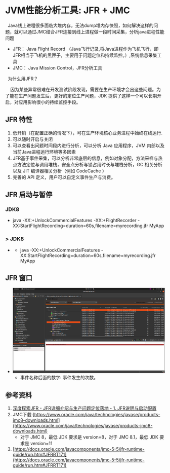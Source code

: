 # JVM性能分析工具: JFR + JMC
&nbsp;&nbsp;Java线上进程很多面临大堆内存，无法dump堆内存快照，如何解决这样的问题，就可以通过JMC结合JFR连接到线上进程做一段时间采集，分析java进程性能问题
- JFR： Java Flight Record （Java飞行记录,将Java进程作为飞机飞行，即JFR相当于飞机的黑匣子，主要用于问题定位和持续监控。）,系统信息采集工具
- JMC： Java Mission Control，JFR分析工具

&nbsp;&nbsp;为什么用JFR？

&nbsp;&nbsp;&nbsp;&nbsp;因为某些异常很难在开发测试阶段发现，需要在生产环境才会出这些问题。为了能在生产问题发生后，更好的定位生产问题，JDK 提供了这样一个可以长期开启，对应用影响很小的持续监控手段。

## JFR 特性
1. 低开销（在配置正确的情况下），可在生产环境核心业务进程中始终在线运行.
2. 可以随时开启与关闭
3. 可以查看出问题时间段内进行分析，可以分析 Java 应用程序，JVM 内部以及当前Java进程运行环境等多因素
4. JFR基于事件采集，可以分析非常底层的信息，例如对象分配，方法采样与热点方法定位与调用堆栈，安全点分析与锁占用时长与堆栈分析，GC 相关分析以及 JIT 编译器相关分析（例如 CodeCache ）
5. 完善的 API 定义，用户可以自定义事件生产与消费。

## JFR 启动与暂停
### JDK8
+ java -XX:+UnlockCommercialFeatures -XX:+FlightRecorder -XX:StartFlightRecording=duration=60s,filename=myrecording.jfr MyApp

### > JDK8
+ + java -XX:+UnlockCommercialFeatures  -XX:StartFlightRecording=duration=60s,filename=myrecording.jfr MyApp


## JFR 窗口
- <img src="./pics/2023-02-10_06-17-jmc-frame.png"/>
  
  + 事件名称后面的数字:  事件发生的次数。


## 参考资料
1. [深度探索JFR - JFR详细介绍与生产问题定位落地 - 1. JFR说明与启动配置](https://zhuanlan.zhihu.com/p/122247741)
2. JMC下载:[https://www.oracle.com/java/technologies/javase/products-jmc8-downloads.html](https://www.oracle.com/java/technologies/javase/products-jmc8-downloads.html)
   - 对于 JMC 8，最低 JDK 要求是 version=8，对于 JMC 8.1，最低 JDK 要求是 version=11
3. [https://docs.oracle.com/javacomponents/jmc-5-5/jfr-runtime-guide/run.htm#JFRRT171](https://docs.oracle.com/javacomponents/jmc-5-5/jfr-runtime-guide/run.htm#JFRRT171)